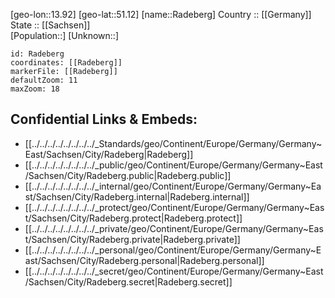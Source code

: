 ﻿---
location: [51.12,13.92] 
mapzoom: [7,12] 
mapmarker: city 
type: City
tags:
- geo/City


SpocWebEntityId: 33599
isDeleted: false
confidential: public

---
[geo-lon::13.92] 
[geo-lat::51.12] 
[name::Radeberg] 
Country :: [[Germany]]  
State :: [[Sachsen]]  
[Population::] 
[Unknown::] 


```leaflet
id: Radeberg
coordinates: [[Radeberg]] 
markerFile: [[Radeberg]] 
defaultZoom: 11 
maxZoom: 18
```


## Confidential Links & Embeds: 
- [[../../../../../../../../_Standards/geo/Continent/Europe/Germany/Germany~East/Sachsen/City/Radeberg|Radeberg]] 
- [[../../../../../../../../_public/geo/Continent/Europe/Germany/Germany~East/Sachsen/City/Radeberg.public|Radeberg.public]] 
- [[../../../../../../../../_internal/geo/Continent/Europe/Germany/Germany~East/Sachsen/City/Radeberg.internal|Radeberg.internal]] 
- [[../../../../../../../../_protect/geo/Continent/Europe/Germany/Germany~East/Sachsen/City/Radeberg.protect|Radeberg.protect]] 
- [[../../../../../../../../_private/geo/Continent/Europe/Germany/Germany~East/Sachsen/City/Radeberg.private|Radeberg.private]] 
- [[../../../../../../../../_personal/geo/Continent/Europe/Germany/Germany~East/Sachsen/City/Radeberg.personal|Radeberg.personal]] 
- [[../../../../../../../../_secret/geo/Continent/Europe/Germany/Germany~East/Sachsen/City/Radeberg.secret|Radeberg.secret]] 

